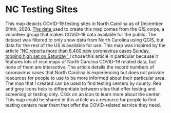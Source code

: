 # NC Testing Sites
This map depicts COVID-19 testing sites in North Carolina as of December 6thth, 2020. <a href= "https://covid-19-giscorps.hub.arcgis.com/pages/contribute-covid-19-testing-sites-data#"> The data </a> used to create this map comes from the GIS corps, a volunteer group that makes COVID-19 data available for the public. The dataset was filtered to only show data from North Carolina using QGIS, but data for the rest of the US is available for use. This map was inspired by the article <a href= "https://www.newsobserver.com/news/coronavirus/article247648210.html#"> “NC reports more than 6,400 new coronavirus cases Sunday, topping high set on Saturday” </a> I chose this article in particular because it features lots of nice maps of North Carolina COVID-19 related data, but none of them are interactive. The article details the record numbers of coronavirus cases that North Carolina is experiencing but does not provide resources for people to use to be more informed about their particular area. The map that I created can be used to find testing centers by county. Red and grey icons help to differentiate between sites that offer testing and screening or testing only. Click on an icon to learn more about the center. This map could be shared in this article as a resource for people to find testing centers near them that offer the COVID-related service they need. 
